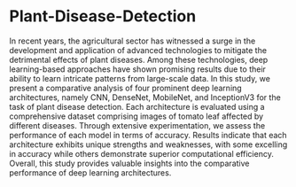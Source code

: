 # Plant-Disease-Detection

In recent years, the agricultural sector has witnessed a surge in the development and
application of advanced technologies to mitigate the detrimental effects of plant
diseases. Among these technologies, deep learning-based approaches have shown
promising results due to their ability to learn intricate patterns from large-scale data.
In this study, we present a comparative analysis of four prominent deep learning
architectures, namely CNN, DenseNet, MobileNet, and InceptionV3 for the task of plant disease detection.
Each architecture is evaluated using a comprehensive dataset comprising images of
tomato leaf affected by different diseases. Through extensive experimentation, we
assess the performance of each model in terms of accuracy. Results indicate that each
architecture exhibits unique strengths and weaknesses, with some excelling in
accuracy while others demonstrate superior computational efficiency.
Overall, this study provides valuable insights into the comparative performance of
deep learning architectures.


